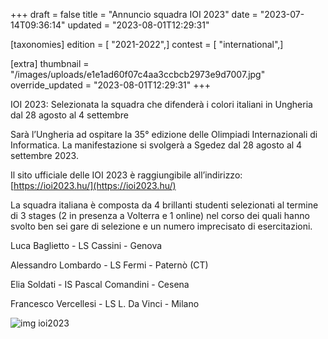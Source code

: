 +++
draft = false
title = "Annuncio squadra IOI 2023"
date = "2023-07-14T09:36:14"
updated = "2023-08-01T12:29:31"

[taxonomies]
edition = [ "2021-2022",]
contest = [ "international",]

[extra]
thumbnail = "/images/uploads/e1e1ad60f07c4aa3ccbcb2973e9d7007.jpg"
override_updated = "2023-08-01T12:29:31"
+++

IOI 2023: Selezionata la squadra che difenderà i colori italiani in Ungheria dal 28 agosto al 4 settembre

Sarà l’Ungheria ad ospitare la 35° edizione delle Olimpiadi Internazionali di Informatica. La manifestazione si svolgerà a Sgedez dal 28 agosto al 4 settembre 2023.

Il sito ufficiale delle IOI 2023 è raggiungibile all’indirizzo: [https://ioi2023.hu/](https://ioi2023.hu/)

La squadra italiana è composta da 4 brillanti studenti selezionati al termine di 3 stages (2 in presenza a Volterra e 1 online) nel corso dei quali hanno svolto ben sei gare di selezione e un numero imprecisato di esercitazioni.

Luca Baglietto - LS Cassini - Genova

Alessandro Lombardo - LS Fermi - Paternò (CT)

Elia Soldati - IS Pascal Comandini - Cesena

Francesco Vercellesi - LS L. Da Vinci - Milano

![img ioi2023](/images/uploads/img_ioi2023.png)
